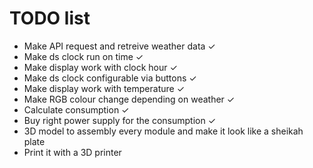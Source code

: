 # TODO list
- Make API request and retreive weather data ✓
- Make ds clock run on time ✓
- Make display work with clock hour ✓
- Make ds clock configurable via buttons ✓
- Make display work with temperature ✓
- Make RGB colour change depending on weather ✓
- Calculate consumption ✓
- Buy right power supply for the consumption ✓
- 3D model to assembly every module and make it look like a sheikah plate
- Print it with a 3D printer

